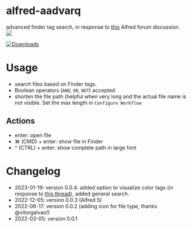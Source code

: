 # alfred-aadvarq
 advanced finder tag search, in response to [this](https://www.alfredforum.com/topic/18041-advanced-search-using-tags-%C3%A0-la-finder/) Alfred forum discussion.  
![](aadvarq.gif "")
<a href="https://github.com/giovannicoppola/alfred-aadvarq/releases/latest/">
  
  <img alt="Downloads"
       src="https://img.shields.io/github/downloads/giovannicoppola/alfred-aadvarq/total?color=purple&label=Downloads"><br/>
</a>

# Usage
- search files based on Finder tags. 
- Boolean operators (`AND`, `OR`, `NOT`) accepted
- shorten the file path (helpful when very long and the actual file name is not visible. Set the max length in `Configure Workflow`

## Actions

- enter: open file
- ⌘ (CMD) + enter: show file in Finder
- ^ (CTRL) + enter: show complete path in large font


# Changelog

- 2023-01-19: version 0.0.4: added option to visualize color tags (in response to [this thread](https://www.alfredforum.com/topic/19532-colour-tag-in-search-results/)), added general search. 
- 2022-12-05: version 0.0.3 (Alfred 5)
- 2022-06-17: version 0.0.2 (adding icon for file type, thanks @vitorgalvao!)
- 2022-03-05: version 0.0.1 